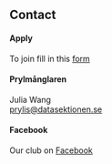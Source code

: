 ## Contact

#### Apply
To join fill in this [form](https://forms.gle/gaT6EWE5QfaRqNGK9)

#### Prylmånglaren

Julia Wang</br>
[prylis@datasektionen.se](mailto:prylis@datasektionen.se)

#### Facebook
Our club on [Facebook](https://www.facebook.com/dataprylis)

